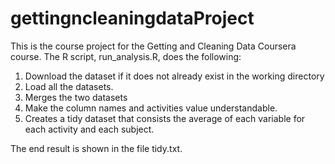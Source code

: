 # gettingncleaningdataProject
This is the course project for the Getting and Cleaning Data Coursera course. The R script, run_analysis.R, does the following:

1. Download the dataset if it does not already exist in the working directory
2. Load all the datasets. 
3. Merges the two datasets
4. Make the column names and activities value understandable. 
5. Creates a tidy dataset that consists the average of each variable for each activity and each subject.

The end result is shown in the file tidy.txt.
